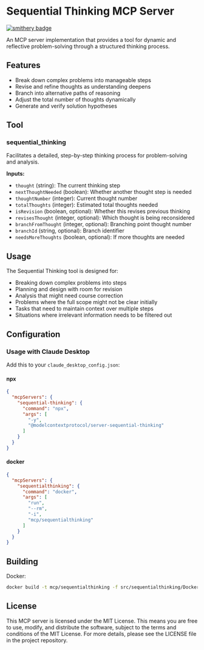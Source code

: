 # Sequential Thinking MCP Server

[![smithery badge](https://smithery.ai/badge/@smithery-ai/server-sequential-thinking)](https://smithery.ai/server/@smithery-ai/server-sequential-thinking)

An MCP server implementation that provides a tool for dynamic and reflective problem-solving through a structured thinking process.

## Features

- Break down complex problems into manageable steps
- Revise and refine thoughts as understanding deepens
- Branch into alternative paths of reasoning
- Adjust the total number of thoughts dynamically
- Generate and verify solution hypotheses

## Tool

### sequential_thinking

Facilitates a detailed, step-by-step thinking process for problem-solving and analysis.

**Inputs:**

- `thought` (string): The current thinking step
- `nextThoughtNeeded` (boolean): Whether another thought step is needed
- `thoughtNumber` (integer): Current thought number
- `totalThoughts` (integer): Estimated total thoughts needed
- `isRevision` (boolean, optional): Whether this revises previous thinking
- `revisesThought` (integer, optional): Which thought is being reconsidered
- `branchFromThought` (integer, optional): Branching point thought number
- `branchId` (string, optional): Branch identifier
- `needsMoreThoughts` (boolean, optional): If more thoughts are needed

## Usage

The Sequential Thinking tool is designed for:

- Breaking down complex problems into steps
- Planning and design with room for revision
- Analysis that might need course correction
- Problems where the full scope might not be clear initially
- Tasks that need to maintain context over multiple steps
- Situations where irrelevant information needs to be filtered out

## Configuration

### Usage with Claude Desktop

Add this to your `claude_desktop_config.json`:

#### npx

```json
{
  "mcpServers": {
    "sequential-thinking": {
      "command": "npx",
      "args": [
        "-y",
        "@modelcontextprotocol/server-sequential-thinking"
      ]
    }
  }
}
```

#### docker

```json
{
  "mcpServers": {
    "sequentialthinking": {
      "command": "docker",
      "args": [
        "run",
        "--rm",
        "-i",
        "mcp/sequentialthinking"
      ]
    }
  }
}
```

## Building

Docker:

```bash
docker build -t mcp/sequentialthinking -f src/sequentialthinking/Dockerfile .
```

## License

This MCP server is licensed under the MIT License. This means you are free to use, modify, and distribute the software, subject to the terms and conditions of the MIT License. For more details, please see the LICENSE file in the project repository.

